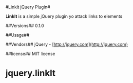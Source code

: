 #LinkIt jQuery Plugin#

**LinkIt** is a simple jQuery plugin yo attack links to elements

##Versions##
0.1.0

##Usage##


##Vendors##
jQuery - [http://jquery.com](http://jquery.com)


##license##
MIT license
# jquery.linklt

